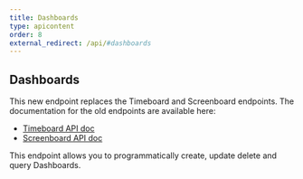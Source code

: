 ```yaml
---
title: Dashboards
type: apicontent
order: 8
external_redirect: /api/#dashboards
---
```


## Dashboards

<div class="alert alert-info">
This new endpoint replaces the Timeboard and Screenboard endpoints. The documentation for the old endpoints are available here:
    <ul>
        <li><a href="https://docs.datadoghq.com/graphing/faq/timeboard-api-doc"> Timeboard API doc</a></li>
        <li><a href="https://docs.datadoghq.com/graphing/faq/screenboard-api-doc"> Screenboard API doc</a></li>
    </ul>
</div>

This endpoint allows you to programmatically create, update delete and query Dashboards.
